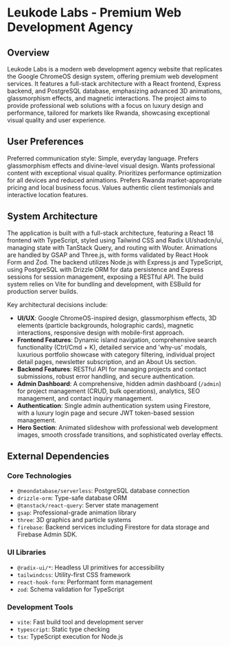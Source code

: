 # Leukode Labs - Premium Web Development Agency

## Overview
Leukode Labs is a modern web development agency website that replicates the Google ChromeOS design system, offering premium web development services. It features a full-stack architecture with a React frontend, Express backend, and PostgreSQL database, emphasizing advanced 3D animations, glassmorphism effects, and magnetic interactions. The project aims to provide professional web solutions with a focus on luxury design and performance, tailored for markets like Rwanda, showcasing exceptional visual quality and user experience.

## User Preferences
Preferred communication style: Simple, everyday language.
Prefers glassmorphism effects and divine-level visual design.
Wants professional content with exceptional visual quality.
Prioritizes performance optimization for all devices and reduced animations.
Prefers Rwanda market-appropriate pricing and local business focus.
Values authentic client testimonials and interactive location features.

## System Architecture
The application is built with a full-stack architecture, featuring a React 18 frontend with TypeScript, styled using Tailwind CSS and Radix UI/shadcn/ui, managing state with TanStack Query, and routing with Wouter. Animations are handled by GSAP and Three.js, with forms validated by React Hook Form and Zod. The backend utilizes Node.js with Express.js and TypeScript, using PostgreSQL with Drizzle ORM for data persistence and Express sessions for session management, exposing a RESTful API. The build system relies on Vite for bundling and development, with ESBuild for production server builds.

Key architectural decisions include:
- **UI/UX**: Google ChromeOS-inspired design, glassmorphism effects, 3D elements (particle backgrounds, holographic cards), magnetic interactions, responsive design with mobile-first approach.
- **Frontend Features**: Dynamic island navigation, comprehensive search functionality (Ctrl/Cmd + K), detailed service and 'why-us' modals, luxurious portfolio showcase with category filtering, individual project detail pages, newsletter subscription, and an About Us section.
- **Backend Features**: RESTful API for managing projects and contact submissions, robust error handling, and secure authentication.
- **Admin Dashboard**: A comprehensive, hidden admin dashboard (`/admin`) for project management (CRUD, bulk operations), analytics, SEO management, and contact inquiry management.
- **Authentication**: Single admin authentication system using Firestore, with a luxury login page and secure JWT token-based session management.
- **Hero Section**: Animated slideshow with professional web development images, smooth crossfade transitions, and sophisticated overlay effects.

## External Dependencies

### Core Technologies
- `@neondatabase/serverless`: PostgreSQL database connection
- `drizzle-orm`: Type-safe database ORM
- `@tanstack/react-query`: Server state management
- `gsap`: Professional-grade animation library
- `three`: 3D graphics and particle systems
- `firebase`: Backend services including Firestore for data storage and Firebase Admin SDK.

### UI Libraries
- `@radix-ui/*`: Headless UI primitives for accessibility
- `tailwindcss`: Utility-first CSS framework
- `react-hook-form`: Performant form management
- `zod`: Schema validation for TypeScript

### Development Tools
- `vite`: Fast build tool and development server
- `typescript`: Static type checking
- `tsx`: TypeScript execution for Node.js